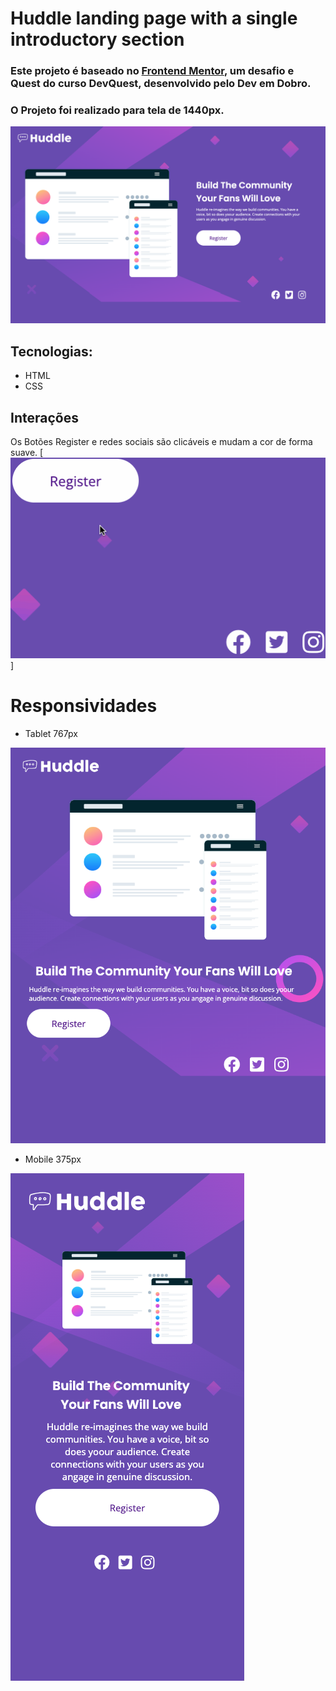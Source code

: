 # Huddle landing page with a single introductory section
### Este projeto é baseado no [Frontend Mentor]( https://www.frontendmentor.io/challenges/huddle-landing-page-with-a-single-introductory-section-B_2Wvxgi0), um desafio e Quest do curso DevQuest, desenvolvido pelo Dev em Dobro.
### O Projeto foi realizado para tela de 1440px.
<img src="./src/images/laptop-1440x900.png">

## Tecnologias:
- HTML
- CSS

## Interações
Os Botões Register e redes sociais são clicáveis e mudam a cor de forma suave.
[<img src="./src/images/tela.gif">]

# Responsividades

- Tablet 767px
<img src="./src/images/tablet-767.png">

- Mobile 375px
<img src="./src/images/mobile-375.png"> 